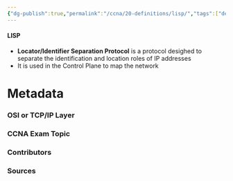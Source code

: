 ```yaml
---
{"dg-publish":true,"permalink":"/ccna/20-definitions/lisp/","tags":["defs_ccna"]}
---
```


#### LISP
- **Locator/Identifier Separation Protocol** is a protocol desighed to separate the identification and location roles of IP addresses
- It is used in the Control Plane to map the network





# Metadata
### OSI or TCP/IP Layer

### CCNA Exam Topic

### Contributors

### Sources
